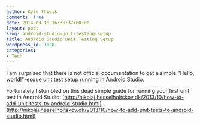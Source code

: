 ```yaml
---
author: Kyle Thielk
comments: true
date: 2014-03-18 16:38:37+00:00
layout: post
slug: android-studio-unit-testing-setup
title: Android Studio Unit Testing Setup
wordpress_id: 1020
categories:
- Tech
---
```


I am surprised that there is not official documentation to get a simple "Hello, world!"-esque unit test setup running in Android Studio.

Fortunately I stumbled on this dead simple guide for running your first unit test in Android Studio: [http://nikolaj.hesselholtskov.dk/2013/10/how-to-add-unit-tests-to-android-studio.html](http://nikolaj.hesselholtskov.dk/2013/10/how-to-add-unit-tests-to-android-studio.html)
